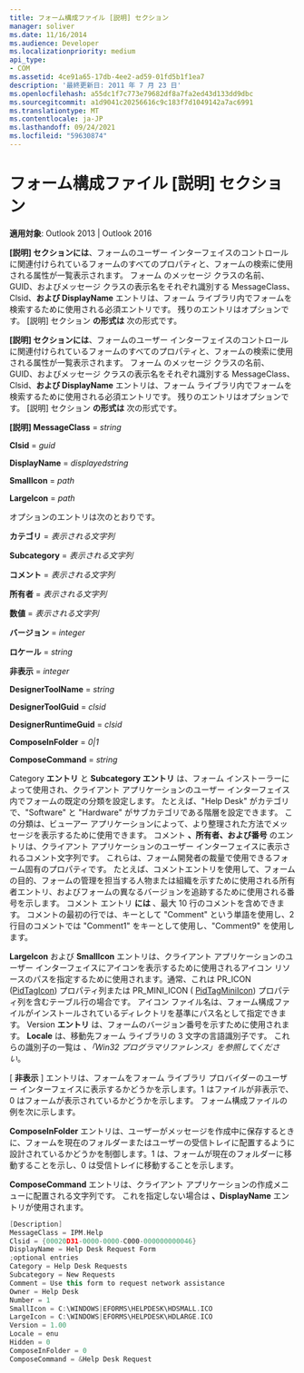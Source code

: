 ```yaml
---
title: フォーム構成ファイル [説明] セクション
manager: soliver
ms.date: 11/16/2014
ms.audience: Developer
ms.localizationpriority: medium
api_type:
- COM
ms.assetid: 4ce91a65-17db-4ee2-ad59-01fd5b1f1ea7
description: '最終更新日: 2011 年 7 月 23 日'
ms.openlocfilehash: a55dc1f7c773e79682df8a7fa2ed43d133dd9dbc
ms.sourcegitcommit: a1d9041c20256616c9c183f7d1049142a7ac6991
ms.translationtype: MT
ms.contentlocale: ja-JP
ms.lasthandoff: 09/24/2021
ms.locfileid: "59630874"
---
```

# <a name="form-configuration-file-description-section"></a>フォーム構成ファイル [説明] セクション
 
**適用対象**: Outlook 2013 | Outlook 2016 
  
**[説明] セクションには**、フォームのユーザー インターフェイスのコントロールに関連付けられているフォームのすべてのプロパティと、フォームの検索に使用される属性が一覧表示されます。 フォーム のメッセージ クラスの名前、GUID、およびメッセージ クラスの表示名をそれぞれ識別する MessageClass、Clsid、**および DisplayName** エントリは、フォーム ライブラリ内でフォームを検索するために使用される必須エントリです。   残りのエントリはオプションです。 [説明] セクション **の形式は** 次の形式です。 
  
**[説明] セクションには**、フォームのユーザー インターフェイスのコントロールに関連付けられているフォームのすべてのプロパティと、フォームの検索に使用される属性が一覧表示されます。 フォーム のメッセージ クラスの名前、GUID、およびメッセージ クラスの表示名をそれぞれ識別する MessageClass、Clsid、**および DisplayName** エントリは、フォーム ライブラリ内でフォームを検索するために使用される必須エントリです。   残りのエントリはオプションです。 [説明] セクション **の形式は** 次の形式です。 
  
 **[説明] MessageClass**  =  _string_
  
 **Clsid**  =  _guid_
  
 **DisplayName**  =  _displayedstring_
  
 **SmallIcon**  =  _path_
  
 **LargeIcon**  =  _path_
  
オプションのエントリは次のとおりです。
  
 **カテゴリ**  =  _表示される文字列_
  
 **Subcategory**  =  _表示される文字列_
  
 **コメント**  =  _表示される文字列_
  
 **所有者**  =  _表示される文字列_
  
 **数値**  =  _表示される文字列_
  
 **バージョン**  =  _integer_
  
 **ロケール**  =  _string_
  
 **非表示**  =  _integer_
  
 **DesignerToolName**  =  _string_
  
 **DesignerToolGuid**  =  _clsid_
  
 **DesignerRuntimeGuid**  =  _clsid_
  
 **ComposeInFolder**  =  _0|1_
  
 **ComposeCommand**  =  _string_
  
Category **エントリ** と **Subcategory エントリ** は、フォーム インストーラーによって使用され、クライアント アプリケーションのユーザー インターフェイス内でフォームの既定の分類を設定します。 たとえば、"Help Desk" がカテゴリで、"Software" と "Hardware" がサブカテゴリである階層を設定できます。 この分類は、ビューアー アプリケーションによって、より整理された方法でメッセージを表示するために使用できます。 コメント **、****所有者、および****番号** のエントリは、クライアント アプリケーションのユーザー インターフェイスに表示されるコメント文字列です。 これらは、フォーム開発者の裁量で使用できるフォーム固有のプロパティです。 たとえば、コメントエントリを使用して、フォームの目的、フォームの管理を担当する人物または組織を示すために使用される所有者エントリ、およびフォームの異なるバージョンを追跡するために使用される番号を示します。 コメント エントリ **には** 、最大 10 行のコメントを含めできます。 コメントの最初の行では、キーとして "Comment" という単語を使用し、2 行目のコメントでは "Comment1" をキーとして使用し、"Comment9" を使用します。 
  
**LargeIcon** および **SmallIcon** エントリは、クライアント アプリケーションのユーザー インターフェイスにアイコンを表示するために使用されるアイコン リソースのパスを指定するために使用されます。通常、これは PR_ICON ([PidTagIcon](pidtagicon-canonical-property.md)) プロパティ列または PR_MINI_ICON (  [PidTagMiniIcon](pidtagminiicon-canonical-property.md)) プロパティ列を含むテーブル行の場合です。  アイコン ファイル名は、フォーム構成ファイルがインストールされているディレクトリを基準にパス名として指定できます。 Version **エントリ** は、フォームのバージョン番号を示すために使用されます。 **Locale** は、移動先フォーム ライブラリの 3 文字の言語識別子です。 これらの識別子の一覧は  _、「Win32 プログラマリファレンス」を参照してください_。
  
[ **非表示** ] エントリは、フォームをフォーム ライブラリ プロバイダーのユーザー インターフェイスに表示するかどうかを示します。1 はファイルが非表示で、0 はフォームが表示されているかどうかを示します。 フォーム構成ファイルの例を次に示します。 
  
**ComposeInFolder** エントリは、ユーザーがメッセージを作成中に保存するときに、フォームを現在のフォルダーまたはユーザーの受信トレイに配置するように設計されているかどうかを制御します。1 は、フォームが現在のフォルダーに移動することを示し、0 は受信トレイに移動することを示します。 
  
**ComposeCommand** エントリは、クライアント アプリケーションの作成メニューに配置される文字列です。 これを指定しない場合は **、DisplayName** エントリが使用されます。 
  
```cpp
[Description]
MessageClass = IPM.Help
Clsid = {00020D31-0000-0000-C000-000000000046}
DisplayName = Help Desk Request Form
;optional entries
Category = Help Desk Requests
Subcategory = New Requests
Comment = Use this form to request network assistance
Owner = Help Desk
Number = 1
SmallIcon = C:\WINDOWS|EFORMS\HELPDESK\HDSMALL.ICO
LargeIcon = C:\WINDOWS|EFORMS\HELPDESK\HDLARGE.ICO
Version = 1.00
Locale = enu
Hidden = 0
ComposeInFolder = 0
ComposeCommand = &Help Desk Request
 
```


